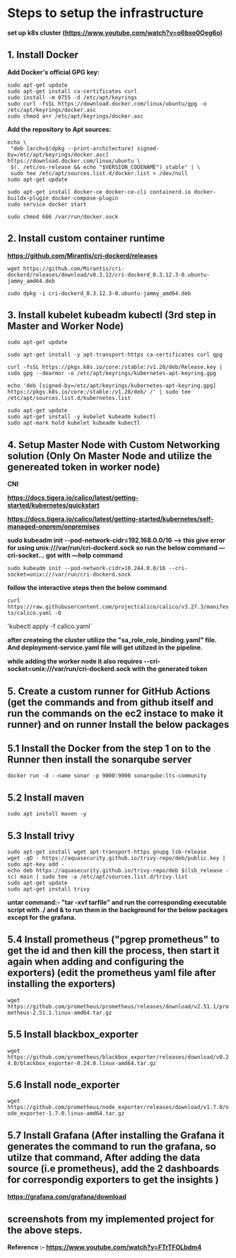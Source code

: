 # Steps to setup the infrastructure

**set up k8s cluster (https://www.youtube.com/watch?v=o6bxo0Oeg6o)**

## 1. Install Docker

**Add Docker's official GPG key:**

```
sudo apt-get update
sudo apt-get install ca-certificates curl
sudo install -m 0755 -d /etc/apt/keyrings
sudo curl -fsSL https://download.docker.com/linux/ubuntu/gpg -o /etc/apt/keyrings/docker.asc
sudo chmod a+r /etc/apt/keyrings/docker.asc
```

**Add the repository to Apt sources:**

```
echo \
 "deb [arch=$(dpkg --print-architecture) signed-by=/etc/apt/keyrings/docker.asc] https://download.docker.com/linux/ubuntu \
 $(. /etc/os-release && echo "$VERSION_CODENAME") stable" | \
 sudo tee /etc/apt/sources.list.d/docker.list > /dev/null
sudo apt-get update

sudo apt-get install docker-ce docker-ce-cli containerd.io docker-buildx-plugin docker-compose-plugin
sudo service docker start

sudo chmod 666 /var/run/docker.sock
```

## 2. Install custom container runtime

**https://github.com/Mirantis/cri-dockerd/releases**

```
wget https://github.com/Mirantis/cri-dockerd/releases/download/v0.3.12/cri-dockerd_0.3.12.3-0.ubuntu-jammy_amd64.deb

sudo dpkg -i cri-dockerd_0.3.12.3-0.ubuntu-jammy_amd64.deb
```

## 3. Install kubelet kubeadm kubectl (3rd step in Master and Worker Node)

```
sudo apt-get update

sudo apt-get install -y apt-transport-https ca-certificates curl gpg

curl -fsSL https://pkgs.k8s.io/core:/stable:/v1.28/deb/Release.key | sudo gpg --dearmor -o /etc/apt/keyrings/kubernetes-apt-keyring.gpg

echo 'deb [signed-by=/etc/apt/keyrings/kubernetes-apt-keyring.gpg] https://pkgs.k8s.io/core:/stable:/v1.28/deb/ /' | sudo tee /etc/apt/sources.list.d/kubernetes.list

sudo apt-get update
sudo apt-get install -y kubelet kubeadm kubectl
sudo apt-mark hold kubelet kubeadm kubectl
```

## 4. Setup Master Node with Custom Networking solution (Only On Master Node and utilize the genereated token in worker node)

**CNI**

**https://docs.tigera.io/calico/latest/getting-started/kubernetes/quickstart**

**https://docs.tigera.io/calico/latest/getting-started/kubernetes/self-managed-onprem/onpremises**

**sudo kubeadm init --pod-network-cidr=192.168.0.0/16 —> this give error for using unix:///var/run/cri-dockerd.sock so run the below command —cri-socket... got with —help command**

`sudo kubeadm init --pod-network-cidr=10.244.0.0/16 --cri-socket=unix:///var/run/cri-dockerd.sock`

**follow the interactive steps then the below command**

`curl https://raw.githubusercontent.com/projectcalico/calico/v3.27.3/manifests/calico.yaml -O`

'kubectl apply -f calico.yaml`

**after createing the cluster utilize the "sa_role_role_binding.yaml" file. And deployment-service.yaml file will get utilized in the pipeline.**

**while adding the worker node it also requires --cri-socket=unix:///var/run/cri-dockerd.sock with the generated token**

## 5. Create a custom runner for GitHub Actions (get the commands and from github itself and run the commands on the ec2 instace to make it runner) and on runner Install the below packages

## 5.1 Install the Docker from the step 1 on to the Runner then install the sonarqube server

`docker run -d --name sonar -p 9000:9000 sonarqube:lts-community`

## 5.2 Install maven

`sudo apt install maven -y`

## 5.3 Install trivy

```
sudo apt-get install wget apt-transport-https gnupg lsb-release
wget -qO - https://aquasecurity.github.io/trivy-repo/deb/public.key | sudo apt-key add -
echo deb https://aquasecurity.github.io/trivy-repo/deb $(lsb_release -sc) main | sudo tee -a /etc/apt/sources.list.d/trivy.list
sudo apt-get update
sudo apt-get install trivy
```

**untar command:- "tar -xvf tarfile" and run the corresponding executable script with ./ and & to run them in the background for the below packages except for the grafana.**

## 5.4 Install prometheus ("pgrep prometheus" to get the id and then kill the process, then start it again when adding and configuring the exporters) (edit the prometheus yaml file after installing the exporters)

`wget https://github.com/prometheus/prometheus/releases/download/v2.51.1/prometheus-2.51.1.linux-amd64.tar.gz`

## 5.5 Install blackbox_exporter

`wget https://github.com/prometheus/blackbox_exporter/releases/download/v0.24.0/blackbox_exporter-0.24.0.linux-amd64.tar.gz`

## 5.6 Install node_exporter

`wget https://github.com/prometheus/node_exporter/releases/download/v1.7.0/node_exporter-1.7.0.linux-amd64.tar.gz`

## 5.7 Install Grafana (After installing the Grafana it generates the command to run the grafana, so utilze that command, After adding the data source (i.e prometheus), add the 2 dashboards for correspondig exporters to get the insights )

**https://grafana.com/grafana/download**

## screenshots from my implemented project for the above steps.

**Reference :- https://www.youtube.com/watch?v=FTrTFOLbdm4**
